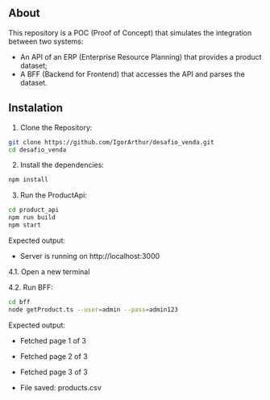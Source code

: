 ## About

This repository is a POC (Proof of Concept) that simulates the integration between
two systems:

 - An API of an ERP (Enterprise Resource Planning) that provides a product dataset;
 - A BFF (Backend for Frontend) that accesses the API and parses the dataset.

## Instalation

1. Clone the Repository:
```bash
git clone https://github.com/IgorArthur/desafio_venda.git
cd desafio_venda
```

2. Install the dependencies:
```bash
npm install
```

3. Run the ProductApi:
```bash
cd product_api
npm run build
npm start
```
Expected output: 
 - Server is running on http://localhost:3000

4.1. Open a new terminal

4.2. Run BFF:
```bash
cd bff
node getProduct.ts --user=admin --pass=admin123
```
Expected output: 
   - Fetched page 1 of 3
   - Fetched page 2 of 3
   - Fetched page 3 of 3

   - File saved:
 products.csv
